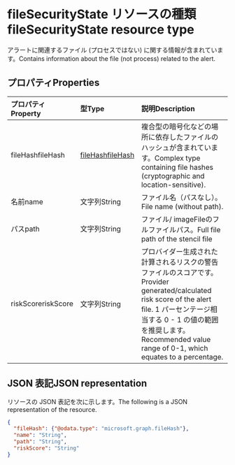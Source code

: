 # <a name="filesecuritystate-resource-type"></a><span data-ttu-id="97a72-101">fileSecurityState リソースの種類</span><span class="sxs-lookup"><span data-stu-id="97a72-101">fileSecurityState resource type</span></span>

<span data-ttu-id="97a72-102">アラートに関連するファイル (プロセスではない) に関する情報が含まれています。</span><span class="sxs-lookup"><span data-stu-id="97a72-102">Contains information about the file (not process) related to the alert.</span></span>

## <a name="properties"></a><span data-ttu-id="97a72-103">プロパティ</span><span class="sxs-lookup"><span data-stu-id="97a72-103">Properties</span></span>

| <span data-ttu-id="97a72-104">プロパティ</span><span class="sxs-lookup"><span data-stu-id="97a72-104">Property</span></span>   | <span data-ttu-id="97a72-105">型</span><span class="sxs-lookup"><span data-stu-id="97a72-105">Type</span></span>|<span data-ttu-id="97a72-106">説明</span><span class="sxs-lookup"><span data-stu-id="97a72-106">Description</span></span>|
|:---------------|:--------|:----------|
|<span data-ttu-id="97a72-107">fileHash</span><span class="sxs-lookup"><span data-stu-id="97a72-107">fileHash</span></span>|[<span data-ttu-id="97a72-108">fileHash</span><span class="sxs-lookup"><span data-stu-id="97a72-108">fileHash</span></span>](filehash.md)|<span data-ttu-id="97a72-109">複合型の暗号化などの場所に依存したファイルのハッシュが含まれています。</span><span class="sxs-lookup"><span data-stu-id="97a72-109">Complex type containing file hashes (cryptographic and location-sensitive).</span></span>|
|<span data-ttu-id="97a72-110">名前</span><span class="sxs-lookup"><span data-stu-id="97a72-110">name</span></span>|<span data-ttu-id="97a72-111">文字列</span><span class="sxs-lookup"><span data-stu-id="97a72-111">String</span></span>|<span data-ttu-id="97a72-112">ファイル名（パスなし）。</span><span class="sxs-lookup"><span data-stu-id="97a72-112">File name (without path).</span></span>|
|<span data-ttu-id="97a72-113">パス</span><span class="sxs-lookup"><span data-stu-id="97a72-113">path</span></span>|<span data-ttu-id="97a72-114">文字列</span><span class="sxs-lookup"><span data-stu-id="97a72-114">String</span></span>|<span data-ttu-id="97a72-115">ファイル/ imageFileのフルファイルパス。</span><span class="sxs-lookup"><span data-stu-id="97a72-115">Full file path of the stencil file</span></span>|
|<span data-ttu-id="97a72-116">riskScore</span><span class="sxs-lookup"><span data-stu-id="97a72-116">riskScore</span></span>|<span data-ttu-id="97a72-117">文字列</span><span class="sxs-lookup"><span data-stu-id="97a72-117">String</span></span>|<span data-ttu-id="97a72-118">プロバイダー生成された計算されるリスクの警告ファイルのスコアです。</span><span class="sxs-lookup"><span data-stu-id="97a72-118">Provider generated/calculated risk score of the alert file.</span></span> <span data-ttu-id="97a72-119">1 パーセンテージ相当する 0 - 1 の値の範囲を推奨します。</span><span class="sxs-lookup"><span data-stu-id="97a72-119">Recommended value range of 0-1, which equates to a percentage.</span></span>|

## <a name="json-representation"></a><span data-ttu-id="97a72-120">JSON 表記</span><span class="sxs-lookup"><span data-stu-id="97a72-120">JSON representation</span></span>

<span data-ttu-id="97a72-121">リソースの JSON 表記を次に示します。</span><span class="sxs-lookup"><span data-stu-id="97a72-121">The following is a JSON representation of the resource.</span></span>

<!-- {
  "blockType": "resource",
  "optionalProperties": [

  ],
  "@odata.type": "microsoft.graph.fileSecurityState"
}-->

```json
{
  "fileHash": {"@odata.type": "microsoft.graph.fileHash"},
  "name": "String",
  "path": "String",
  "riskScore": "String"
}

```

<!-- uuid: 8fcb5dbc-d5aa-4681-8e31-b001d5168d79
2015-10-25 14:57:30 UTC -->
<!-- {
  "type": "#page.annotation",
  "description": "fileSecurityState resource",
  "keywords": "",
  "section": "documentation",
  "tocPath": ""
}-->